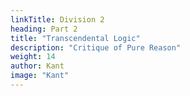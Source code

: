 ```yaml
---
linkTitle: Division 2
heading: Part 2
title: "Transcendental Logic"
description: "Critique of Pure Reason"
weight: 14
author: Kant
image: "Kant"
---
```

